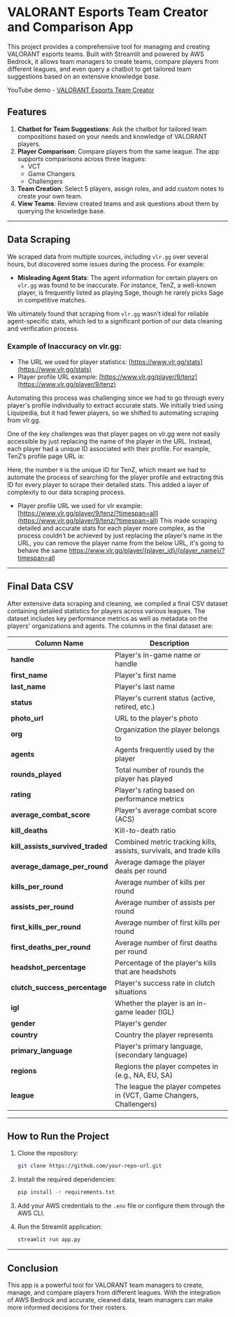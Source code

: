 # VALORANT Esports Team Creator and Comparison App

This project provides a comprehensive tool for managing and creating VALORANT esports teams. Built with Streamlit and powered by AWS Bedrock, it allows team managers to create teams, compare players from different leagues, and even query a chatbot to get tailored team suggestions based on an extensive knowledge base.

YouTube demo - [VALORANT Esports Team Creator](https://www.youtube.com/watch?v=ig6K2p5thWg)

## Features

1. **Chatbot for Team Suggestions**: Ask the chatbot for tailored team compositions based on your needs and knowledge of VALORANT players.
2. **Player Comparison**: Compare players from the same league. The app supports comparisons across three leagues:
   - VCT
   - Game Changers
   - Challengers
3. **Team Creation**: Select 5 players, assign roles, and add custom notes to create your own team.
4. **View Teams**: Review created teams and ask questions about them by querying the knowledge base.

---

## Data Scraping

We scraped data from multiple sources, including `vlr.gg` over several hours, but discovered some issues during the process. For example:

- **Misleading Agent Stats**: The agent information for certain players on `vlr.gg` was found to be inaccurate. For instance, TenZ, a well-known player, is frequently listed as playing Sage, though he rarely picks Sage in competitive matches.
  
We ultimately found that scraping from `vlr.gg` wasn’t ideal for reliable agent-specific stats, which led to a significant portion of our data cleaning and verification process.

### Example of Inaccuracy on vlr.gg:
- The URL we used for player statistics: [https://www.vlr.gg/stats](https://www.vlr.gg/stats)
- Player profile URL example: [https://www.vlr.gg/player/9/tenz](https://www.vlr.gg/player/9/tenz)

Automating this process was challenging since we had to go through every player's profile individually to extract accurate stats. We initially tried using Liquipedia, but it had fewer players, so we shifted to automating scraping from vlr.gg.

One of the key challenges was that player pages on vlr.gg were not easily accessible by just replacing the name of the player in the URL. Instead, each player had a unique ID associated with their profile. For example, TenZ’s profile page URL is:

Here, the number `9` is the unique ID for TenZ, which meant we had to automate the process of searching for the player profile and extracting this ID for every player to scrape their detailed stats. This added a layer of complexity to our data scraping process.
- Player profile URL we used for vlr example: [https://www.vlr.gg/player/9/tenz/?timespan=all](https://www.vlr.gg/player/9/tenz/?timespan=all)
This made scraping detailed and accurate stats for each player more complex, as the process couldn’t be achieved by just replacing the player’s name in the URL, you can remove the player name from the below URL, it's going to behave the same
https://www.vlr.gg/player/{player_id}/{player_name}/?timespan=all
---

## Final Data CSV

After extensive data scraping and cleaning, we compiled a final CSV dataset containing detailed statistics for players across various leagues. The dataset includes key performance metrics as well as metadata on the players' organizations and agents. The columns in the final dataset are:

| Column Name                        | Description                                                                 |
|-------------------------------------|-----------------------------------------------------------------------------|
| **handle**                          | Player's in-game name or handle                                             |
| **first_name**                      | Player's first name                                                         |
| **last_name**                       | Player's last name                                                          |
| **status**                          | Player's current status (active, retired, etc.)                             |
| **photo_url**                       | URL to the player's photo                                                   |
| **org**                             | Organization the player belongs to                                          |
| **agents**                          | Agents frequently used by the player                                        |
| **rounds_played**                   | Total number of rounds the player has played                                |
| **rating**                          | Player's rating based on performance metrics                                |
| **average_combat_score**            | Player's average combat score (ACS)                                         |
| **kill_deaths**                     | Kill-to-death ratio                                                         |
| **kill_assists_survived_traded**     | Combined metric tracking kills, assists, survivals, and trade kills         |
| **average_damage_per_round**        | Average damage the player deals per round                                   |
| **kills_per_round**                 | Average number of kills per round                                           |
| **assists_per_round**               | Average number of assists per round                                         |
| **first_kills_per_round**           | Average number of first kills per round                                     |
| **first_deaths_per_round**          | Average number of first deaths per round                                    |
| **headshot_percentage**             | Percentage of the player's kills that are headshots                         |
| **clutch_success_percentage**       | Player's success rate in clutch situations                                  |
| **igl**                             | Whether the player is an in-game leader (IGL)                               |
| **gender**                          | Player's gender                                                             |
| **country**                         | Country the player represents                                               |
| **primary_language**                | Player's primary language, (secondary language)                                                  |
| **regions**                         | Regions the player competes in (e.g., NA, EU, SA)                          |
| **league**                          | The league the player competes in (VCT, Game Changers, Challengers)         |

---

## How to Run the Project

1. Clone the repository:
    ```bash
    git clone https://github.com/your-repo-url.git
    ```
   
2. Install the required dependencies:
    ```bash
    pip install -r requirements.txt
    ```

3. Add your AWS credentials to the `.env` file or configure them through the AWS CLI.

4. Run the Streamlit application:
    ```bash
    streamlit run app.py
    ```

---

## Conclusion

This app is a powerful tool for VALORANT team managers to create, manage, and compare players from different leagues. With the integration of AWS Bedrock and accurate, cleaned data, team managers can make more informed decisions for their rosters.
